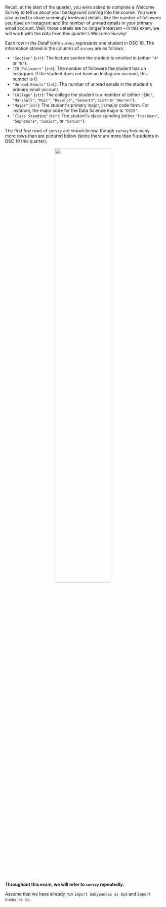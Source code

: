 Recall, at the start of the quarter, you were asked to complete a Welcome Survey to tell us about your background coming into the course. You were also asked to share seemingly irrelevant details, like the number of followers you have on Instagram and the number of unread emails in your primary email account. Well, those details are no longer irrelevant – in this exam, we will work with the data from this quarter's Welcome Survey!

Each row in the DataFrame `survey` represents one student in DSC 10. The information stored in the columns of `survey` are as follows:

- `"Section"` (`str`): The lecture section the student is enrolled in (either `"A"` or `"B"`).
- `"IG Followers"` (`int`): The number of followers the student has on Instagram. If the student does not have an Instagram account, this number is 0.
- `"Unread Emails"` (`int`): The number of unread emails in the student's primary email account.
- `"College"` (`str`): The college the student is a member of (either `"ERC"`, `"Marshall"`, `"Muir"`, `"Revelle"`, `"Seventh"`, `Sixth` or `"Warren"`).
- `"Major"` (`str`): The student's primary major, in major code form. For instance, the major code for the Data Science major is `"DS25"`.
- `"Class Standing"` (`str`): The student's class standing (either `"Freshman"`, `"Sophomore"`, `"Junior"`, or `"Senior"`).


The first few rows of `survey` are shown below, though `survey` has many more rows than are pictured below (since there are more than 5 students in DSC 10 this quarter).


<center><img src='../assets/images/sp23-midterm/df-preview.png' width=60%></center>
<br>

**Throughout this exam, we will refer to `survey` repeatedly.**

Assume that we have already run `import babypandas as bpd` and `import numpy as np`.